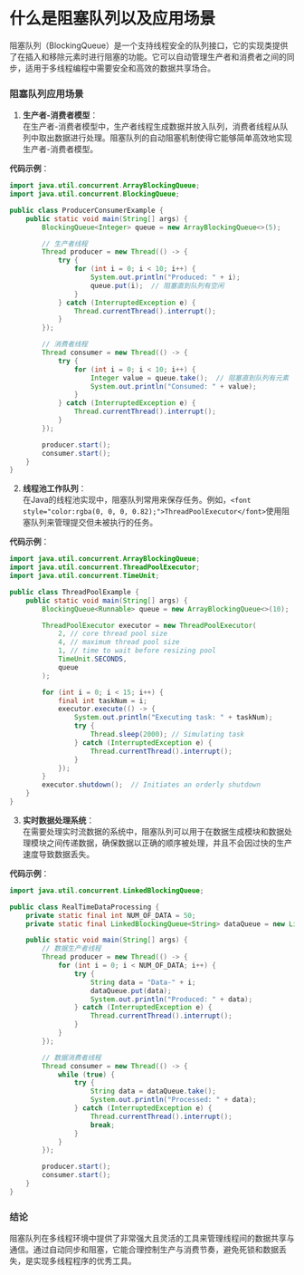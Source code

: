 # 什么是阻塞队列以及应用场景

<font style="color:rgba(0, 0, 0, 0.82);">阻塞队列（BlockingQueue）是一个支持线程安全的队列接口，它的实现类提供了在插入和移除元素时进行阻塞的功能。它可以自动管理生产者和消费者之间的同步，适用于多线程编程中需要安全和高效的数据共享场合。</font>

### <font style="color:rgba(0, 0, 0, 0.82);">阻塞队列应用场景</font>
1. **<font style="color:rgba(0, 0, 0, 0.82);">生产者-消费者模型</font>**<font style="color:rgba(0, 0, 0, 0.82);">：  
</font><font style="color:rgba(0, 0, 0, 0.82);">在生产者-消费者模型中，生产者线程生成数据并放入队列，消费者线程从队列中取出数据进行处理。阻塞队列的自动阻塞机制使得它能够简单高效地实现生产者-消费者模型。</font>

**<font style="color:rgba(0, 0, 0, 0.82);">代码示例</font>**<font style="color:rgba(0, 0, 0, 0.82);">：</font>

```java
import java.util.concurrent.ArrayBlockingQueue;  
import java.util.concurrent.BlockingQueue;  

public class ProducerConsumerExample {  
    public static void main(String[] args) {  
        BlockingQueue<Integer> queue = new ArrayBlockingQueue<>(5);  

        // 生产者线程  
        Thread producer = new Thread(() -> {  
            try {  
                for (int i = 0; i < 10; i++) {  
                    System.out.println("Produced: " + i);  
                    queue.put(i);  // 阻塞直到队列有空闲  
                }  
            } catch (InterruptedException e) {  
                Thread.currentThread().interrupt();  
            }  
        });  

        // 消费者线程  
        Thread consumer = new Thread(() -> {  
            try {  
                for (int i = 0; i < 10; i++) {  
                    Integer value = queue.take();  // 阻塞直到队列有元素  
                    System.out.println("Consumed: " + value);  
                }  
            } catch (InterruptedException e) {  
                Thread.currentThread().interrupt();  
            }  
        });  

        producer.start();  
        consumer.start();  
    }  
}
```

2. **<font style="color:rgba(0, 0, 0, 0.82);">线程池工作队列</font>**<font style="color:rgba(0, 0, 0, 0.82);">：  
</font><font style="color:rgba(0, 0, 0, 0.82);">在Java的线程池实现中，阻塞队列常用来保存任务。例如，</font>`<font style="color:rgba(0, 0, 0, 0.82);">ThreadPoolExecutor</font>`<font style="color:rgba(0, 0, 0, 0.82);">使用阻塞队列来管理提交但未被执行的任务。</font>

**<font style="color:rgba(0, 0, 0, 0.82);">代码示例</font>**<font style="color:rgba(0, 0, 0, 0.82);">：</font>

```java
import java.util.concurrent.ArrayBlockingQueue;  
import java.util.concurrent.ThreadPoolExecutor;  
import java.util.concurrent.TimeUnit;  

public class ThreadPoolExample {  
    public static void main(String[] args) {  
        BlockingQueue<Runnable> queue = new ArrayBlockingQueue<>(10);  

        ThreadPoolExecutor executor = new ThreadPoolExecutor(  
            2, // core thread pool size  
            4, // maximum thread pool size  
            1, // time to wait before resizing pool  
            TimeUnit.SECONDS,  
            queue  
        );  

        for (int i = 0; i < 15; i++) {  
            final int taskNum = i;  
            executor.execute(() -> {  
                System.out.println("Executing task: " + taskNum);  
                try {  
                    Thread.sleep(2000); // Simulating task  
                } catch (InterruptedException e) {  
                    Thread.currentThread().interrupt();  
                }  
            });  
        }  
        executor.shutdown();  // Initiates an orderly shutdown  
    }  
}
```

3. **<font style="color:rgba(0, 0, 0, 0.82);">实时数据处理系统</font>**<font style="color:rgba(0, 0, 0, 0.82);">：  
</font><font style="color:rgba(0, 0, 0, 0.82);">在需要处理实时流数据的系统中，阻塞队列可以用于在数据生成模块和数据处理模块之间传递数据，确保数据以正确的顺序被处理，并且不会因过快的生产速度导致数据丢失。</font>

**<font style="color:rgba(0, 0, 0, 0.82);">代码示例</font>**<font style="color:rgba(0, 0, 0, 0.82);">：</font>

```java
import java.util.concurrent.LinkedBlockingQueue;  

public class RealTimeDataProcessing {  
    private static final int NUM_OF_DATA = 50;  
    private static final LinkedBlockingQueue<String> dataQueue = new LinkedBlockingQueue<>();  

    public static void main(String[] args) {  
        // 数据生产者线程  
        Thread producer = new Thread(() -> {  
            for (int i = 0; i < NUM_OF_DATA; i++) {  
                try {  
                    String data = "Data-" + i;  
                    dataQueue.put(data);  
                    System.out.println("Produced: " + data);  
                } catch (InterruptedException e) {  
                    Thread.currentThread().interrupt();  
                }  
            }  
        });  

        // 数据消费者线程  
        Thread consumer = new Thread(() -> {  
            while (true) {  
                try {  
                    String data = dataQueue.take();  
                    System.out.println("Processed: " + data);  
                } catch (InterruptedException e) {  
                    Thread.currentThread().interrupt();  
                    break;  
                }  
            }  
        });  

        producer.start();  
        consumer.start();  
    }  
}
```

### <font style="color:rgba(0, 0, 0, 0.82);">结论</font>
<font style="color:rgba(0, 0, 0, 0.82);">阻塞队列在多线程环境中提供了非常强大且灵活的工具来管理线程间的数据共享与通信。通过自动同步和阻塞，它能合理控制生产与消费节奏，避免死锁和数据丢失，是实现多线程程序的优秀工具。</font>

